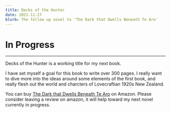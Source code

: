 ```yaml
---
title: Decks of the Hunter
date: 2021-11-27
blurb: The follow up novel to 'The Dark that Dwells Beneath Te Aro'
---
```


# In Progress

---

Decks of the Hunter is a working title for my next book.

I have set myself a goal for this book to write over 300 pages. I really want to dive more into the ideas around some elements of the first book, and really flesh out the world and charcters of Lovecraftian 1920s New Zealand.

You can buy [The Dark that Dwells Beneath Te Aro](https://www.amazon.com/Dark-that-Dwells-Beneath-Aro/dp/B09JVFJKFX/) on Amazon. Please consider leaving a review on amazon, it will help toward my next novel currently in progress.

